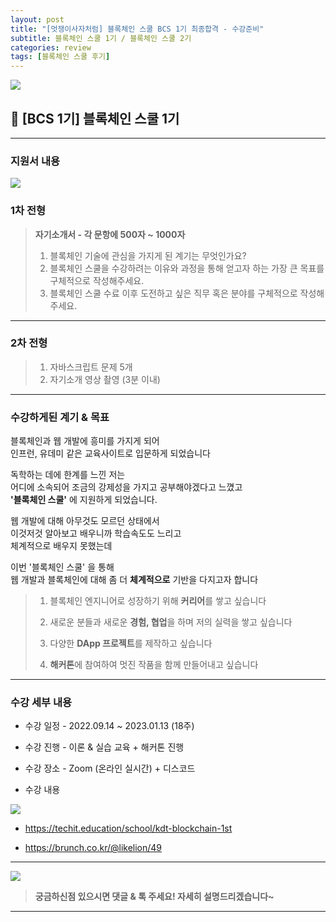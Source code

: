 ```yaml
---
layout: post
title: "[멋쟁이사자처럼] 블록체인 스쿨 BCS 1기 최종합격 - 수강준비"
subtitle: 블록체인 스쿨 1기 / 블록체인 스쿨 2기
categories: review
tags: [블록체인 스쿨 후기]
---
```


![](https://velog.velcdn.com/images/-__-/post/875145db-6fc4-4a8c-8925-380c7942ecff/image.png)

## 🦁 [BCS 1기] 블록체인 스쿨 1기

---

### 지원서 내용

![](https://velog.velcdn.com/images/-__-/post/d2d306cf-13bf-4685-bb94-1c1a9d278fcf/image.png)

### 1차 전형

> **자기소개서 - 각 문항에 500자 ~ 1000자**
>
> 1.  블록체인 기술에 관심을 가지게 된 계기는 무엇인가요?
> 2.  블록체인 스쿨을 수강하려는 이유와 과정을 통해 얻고자 하는 가장 큰 목표를 구체적으로 작성해주세요.
> 3.  블록체인 스쿨 수료 이후 도전하고 싶은 직무 혹은 분야를 구체적으로 작성해주세요.

---

### 2차 전형

> 1.  자바스크립트 문제 5개
> 2.  자기소개 영상 촬영 (3분 이내)

---

### 수강하게된 계기 & 목표

블록체인과 웹 개발에 흥미를 가지게 되어 <br>
인프런, 유데미 같은 교육사이트로 입문하게 되었습니다

독학하는 데에 한계를 느낀 저는<br>
어디에 소속되어 조금의 강제성을 가지고 공부해야겠다고 느꼈고<br>
**'블록체인 스쿨'** 에 지원하게 되었습니다.

웹 개발에 대해 아무것도 모르던 상태에서<br>
이것저것 알아보고 배우니까 학습속도도 느리고<br>
체계적으로 배우지 못했는데

이번 '블록체인 스쿨' 을 통해<br>
웹 개발과 블록체인에 대해 좀 더 **체계적으로** 기반을 다지고자 합니다

> 1.  블록체인 엔지니어로 성장하기 위해 **커리어**를 쌓고 싶습니다
>     <br>
>
> 2.  새로운 분들과 새로운 **경험, 협업**을 하며 저의 실력을 쌓고 싶습니다
>     <br>
>
> 3.  다양한 **DApp 프로젝트**를 제작하고 싶습니다
>     <br>
>
> 4.  **해커톤**에 참여하여 멋진 작품을 함께 만들어내고 싶습니다

<hr>

### 수강 세부 내용

- 수강 일정 - 2022.09.14 ~ 2023.01.13 (18주)

- 수강 진행 - 이론 & 실습 교육 + 해커톤 진행

- 수강 장소 - Zoom (온라인 실시간) + 디스코드

- 수강 내용

![](https://velog.velcdn.com/images/-__-/post/aa6a9e3f-0b8f-4f3d-abae-01bf30bdae4f/image.png)

- <https://techit.education/school/kdt-blockchain-1st>

- <https://brunch.co.kr/@likelion/49>

---

![](https://velog.velcdn.com/images/-__-/post/115db87b-eb2b-447e-a75a-17da4a121642/image.png)

> **궁금하신점 있으시면 댓글 & 톡 주세요! 자세히 설명드리겠습니다~**

---
